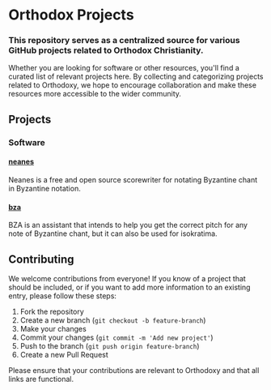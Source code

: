 # Orthodox Projects

### This repository serves as a centralized source for various GitHub projects related to Orthodox Christianity.

Whether you are looking for software or other resources, you'll find a curated list of relevant projects here. By collecting and categorizing projects related to Orthodoxy, we hope to encourage collaboration and make these resources more accessible to the wider community.

## Projects

### Software

#### [neanes](https://github.com/neanes/neanes)

Neanes is a free and open source scorewriter for notating Byzantine chant in Byzantine notation.

#### [bza](https://github.com/kolitsoy/bza)

BZA is an assistant that intends to help you get the correct pitch for any note of Byzantine chant, but it can also be used for isokratima.

## Contributing

We welcome contributions from everyone! If you know of a project that should be included, or if you want to add more information to an existing entry, please follow these steps:

1. Fork the repository
2. Create a new branch (`git checkout -b feature-branch`)
3. Make your changes
4. Commit your changes (`git commit -m 'Add new project'`)
5. Push to the branch (`git push origin feature-branch`)
6. Create a new Pull Request

Please ensure that your contributions are relevant to Orthodoxy and that all links are functional.
